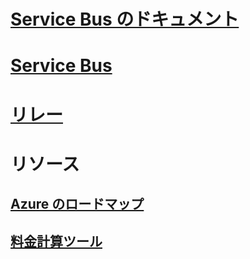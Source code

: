 # [Service Bus のドキュメント](index.md)
# [Service Bus](/azure/service-bus-messaging)
# [リレー](/azure/service-bus-relay)
# リソース
## [Azure のロードマップ](https://azure.microsoft.com/roadmap/?category=enterprise-integration)
## [料金計算ツール](https://azure.microsoft.com/pricing/calculator/)
